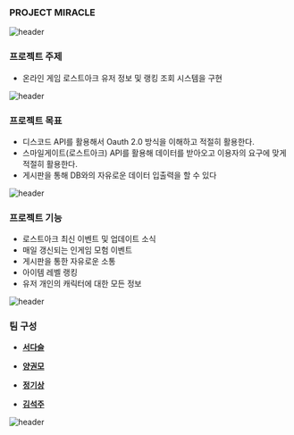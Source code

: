 ### PROJECT MIRACLE

![header](https://capsule-render.vercel.app/api?type=rect&color=gradient&height=3)




### 프로젝트 주제



+ 온라인 게임 로스트아크 유저 정보 및 랭킹 조회 시스템을 구현

![header](https://capsule-render.vercel.app/api?type=rect&color=gradient&height=3)

### 프로젝트 목표



+ 디스코드 API를 활용해서 Oauth 2.0 방식을 이해하고 적절히 활용한다.
+ 스마일게이트(로스트아크) API를 활용해 데이터를 받아오고 이용자의 요구에 맞게 적절히 활용한다.
+ 게시판을 통해 DB와의 자유로운 데이터 입출력을 할 수 있다

![header](https://capsule-render.vercel.app/api?type=rect&color=gradient&height=3)

### 프로젝트 기능



+ 로스트아크 최신 이벤트 및 업데이트 소식
+ 매일 갱신되는 인게임 모험 이벤트
+ 게시판을 통한 자유로운 소통
+ 아이템 레벨 랭킹
+ 유저 개인의 캐릭터에 대한 모든 정보


![header](https://capsule-render.vercel.app/api?type=rect&color=gradient&height=3)

### 팀 구성

+ **[서다슬](https://github.com/tjektmf)**

  
+ **[양권모](https://github.com/PigKidney)**

  
+ **[정기상](https://github.com/jks1363)**


+ **[김석주](https://github.com/Justwait23)**


![header](https://capsule-render.vercel.app/api?type=rect&color=gradient&height=3)
